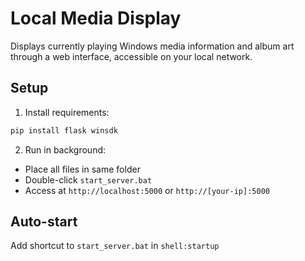 # Local Media Display

Displays currently playing Windows media information and album art through a web interface, accessible on your local network.

## Setup
1. Install requirements:
```bash
pip install flask winsdk
```

2. Run in background:
- Place all files in same folder
- Double-click `start_server.bat`
- Access at `http://localhost:5000` or `http://[your-ip]:5000`

## Auto-start
Add shortcut to `start_server.bat` in `shell:startup`
